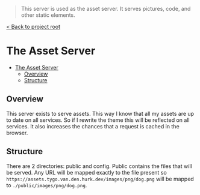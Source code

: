> This server is used as the asset server. It serves pictures, code, and other static elements.

[< Back to project root](../README.md)

# The Asset Server

- [The Asset Server](#the-asset-server)
  - [Overview](#overview)
  - [Structure](#structure)

## Overview

This server exists to serve assets. This way I know that all my assets are up to date on all services. So if I rewrite the theme this will be reflected on all services. It also increases the chances that a request is cached in the browser.

## Structure

There are 2 directories: public and config. Public contains the files that will be served. Any URL will be mapped exactly to the file present so `https://assets.tygo.van.den.hurk.dev/images/png/dog.png` will be mapped to `./public/images/png/dog.png`.